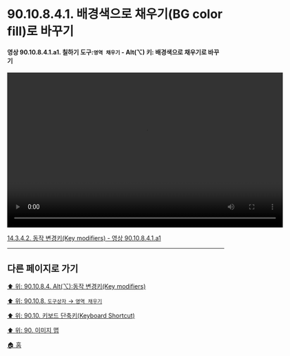 # 90.10.8.4.1. 배경색으로 채우기(BG color fill)로 바꾸기

<a id="90-10-08-04-01-a1"></a>

#### 영상 90.10.8.4.1.a1. 칠하기 도구:`영역 채우기` - Alt(⌥) 키: 배경색으로 채우기로 바꾸기
<video controls="controls" width="640" height="360" src="https://github.com/wonder13662/gimp/assets/15767104/eee1bf4a-aebf-486f-afff-f3a354dc828c"></video>

[14.3.4.2. 동작 변경키(Key modifiers) - 영상 90.10.8.4.1.a1](./14-03-04-02-key_modifiers.md#90-10-08-04-01-a1)

***

## 다른 페이지로 가기

[⬆️ 위: 90.10.8.4. Alt(⌥):동작 변경키(Key modifiers)](./90-10-08-04-00-key_modifier-alt.md)

[⬆️ 위: 90.10.8. `도구상자` → `영역 채우기`](./90-10-08-00-tool_box-bucket_fill.md)

[⬆️ 위: 90.10. 키보드 단축키(Keyboard Shortcut)](./90-10-00-keyboard_shortcut.md)

[⬆️ 위: 90. 이미지 맵](./90-00-image-map.md)

[🏠 홈](./00-home.md)
